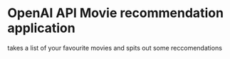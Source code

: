 # OpenAI API Movie recommendation application

takes a list of your favourite movies and spits out some reccomendations


